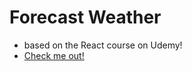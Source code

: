 # Forecast Weather
* based on the React course on Udemy!
* [Check me out!](https://forecast.surge.sh)

